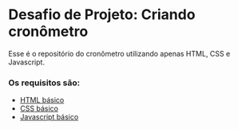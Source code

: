 # Desafio de Projeto: Criando cronômetro
Esse é o repositório do cronômetro utilizando apenas HTML, CSS e Javascript.

### Os requisitos são:

* [HTML básico](https://www.w3schools.com/html/)
* [CSS básico](https://developer.mozilla.org/pt-BR/docs/Web/CSS)
* [Javascript básico](https://developer.mozilla.org/pt-BR/docs/Web/JavaScript)


